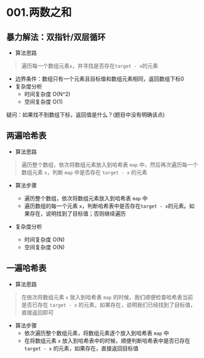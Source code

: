 # 001.两数之和
## 暴力解法：双指针/双层循环
* 算法思路
> 遍历每一个数组元素`x`，并寻找是否存在`target - x`的元素
* 边界条件：数组只有一个元素且目标值和数组元素相同，返回数组下标0
* 复杂度分析
    * 时间复杂度 O(N^2)  
    * 空间复杂度 O(1)


疑问：如果找不到数组下标，返回值是什么？(题目中没有明确该点)  


## 两遍哈希表
* 算法思路
> 遍历整个数组，依次将数组元素放入到哈希表 `map` 中，然后再次遍历每一个数组元素 `x`，判断 `map` 中是否存在 `target - x` 的元素


* 算法步骤
    * 遍历整个数组，依次将数组元素放入到哈希表 `map` 中
    * 遍历数组的每一个元素 `x`，判断哈希表中是否存在`target - x`的元素。如果存在，说明找到了目标值；否则继续遍历


* 复杂度分析
    * 时间复杂度 O(N)
    * 空间复杂度 O(N)


## 一遍哈希表
* 算法思路
> 在依次将数组元素 `x` 放入到哈希表 `map` 的时候，我们顺便检查哈希表当前是否已存在 `target - x` 的元素，如果存在，说明我们已经找到了目标值，直接返回即可


* 算法步骤
    * 依次遍历整个数组元素，将数组元素逐个放入到哈希表 `map` 中
    * 在将数组元素 `x` 放入到哈希表中的时候，顺便判断哈希表中是否已存在 `target - x` 的元素，如果存在，直接返回目标值